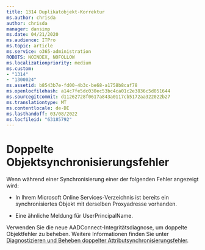 ```yaml
---
title: 1314 Duplikatobjekt-Korrektur
ms.author: chrisda
author: chrisda
manager: dansimp
ms.date: 04/21/2020
ms.audience: ITPro
ms.topic: article
ms.service: o365-administration
ROBOTS: NOINDEX, NOFOLLOW
ms.localizationpriority: medium
ms.custom:
- "1314"
- "1300024"
ms.assetid: b8543b7e-fd00-4b3c-be68-a1758b8caf78
ms.openlocfilehash: a14c7fe5dc030ec53bc4ca01c2e3836c5d051644
ms.sourcegitcommit: d11262728f0617a843a0117cb5172aa322022b27
ms.translationtype: MT
ms.contentlocale: de-DE
ms.lasthandoff: 03/08/2022
ms.locfileid: "63185792"
---
```

# <a name="duplicate-object-synchronization-errors"></a>Doppelte Objektsynchronisierungsfehler

Wenn während einer Synchronisierung einer der folgenden Fehler angezeigt wird:

- In Ihrem Microsoft Online Services-Verzeichnis ist bereits ein synchronisiertes Objekt mit derselben Proxyadresse vorhanden.

- Eine ähnliche Meldung für UserPrincipalName.

Verwenden Sie die neue AADConnect-Integritätsdiagnose, um doppelte Objektfehler zu beheben. Weitere Informationen finden Sie unter [Diagnostizieren und Beheben doppelter Attributsynchronisierungsfehler](https://docs.microsoft.com/azure/active-directory/hybrid/how-to-connect-health-diagnose-sync-errors).

